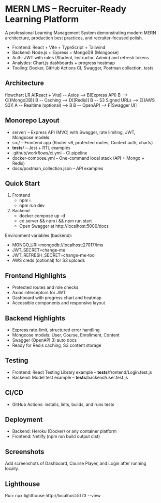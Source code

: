 # MERN LMS – Recruiter-Ready Learning Platform

A professional Learning Management System demonstrating modern MERN architecture, production best practices, and recruiter-focused polish.

- Frontend: React + Vite + TypeScript + Tailwind
- Backend: Node.js + Express + MongoDB (Mongoose)
- Auth: JWT with roles (Student, Instructor, Admin) and refresh tokens
- Analytics: Chart.js dashboards + progress heatmap
- Tooling: Docker, GitHub Actions CI, Swagger, Postman collection, tests

## Architecture

<lov-mermaid>
flowchart LR
  A[React + Vite] -- Axios --> B(Express API)
  B --> C[(MongoDB)]
  B -- Caching --> D[(Redis)]
  B -- S3 Signed URLs --> E[(AWS S3)]
  A -- Realtime (optional) --> B
  B -- OpenAPI --> F[Swagger UI]
</lov-mermaid>

## Monorepo Layout

- server/ – Express API (MVC) with Swagger, rate limiting, JWT, Mongoose models
- src/ – Frontend app (Router v6, protected routes, Context auth, charts)
- __tests__/ – Jest + RTL examples
- .github/workflows/ci.yml – CI pipeline
- docker-compose.yml – One-command local stack (API + Mongo + Redis)
- docs/postman_collection.json – API examples

## Quick Start

1. Frontend
   - npm i
   - npm run dev
2. Backend
   - docker compose up -d
   - cd server && npm i && npm run start
   - Open Swagger at http://localhost:5000/docs

Environment variables (backend):
- MONGO_URI=mongodb://localhost:27017/lms
- JWT_SECRET=change-me
- JWT_REFRESH_SECRET=change-me-too
- AWS creds (optional) for S3 uploads

## Frontend Highlights
- Protected routes and role checks
- Axios interceptors for JWT
- Dashboard with progress chart and heatmap
- Accessible components and responsive layout

## Backend Highlights
- Express rate-limit, structured error handling
- Mongoose models: User, Course, Enrollment, Content
- Swagger (OpenAPI 3) auto docs
- Ready for Redis caching, S3 content storage

## Testing
- Frontend: React Testing Library example – __tests__/frontend/Login.test.js
- Backend: Model test example – __tests__/backend/user.test.js

## CI/CD
- GitHub Actions: installs, lints, builds, and runs tests

## Deployment
- Backend: Heroku (Docker) or any container platform
- Frontend: Netlify (npm run build output dist)

## Screenshots
Add screenshots of Dashboard, Course Player, and Login after running locally.

## Lighthouse
Run: npx lighthouse http://localhost:5173 --view

